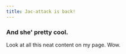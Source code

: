 ```yaml
---
title: Jac-attack is back!
---
```


### And she' pretty cool.

Look at all this neat content on my page. Wow.
